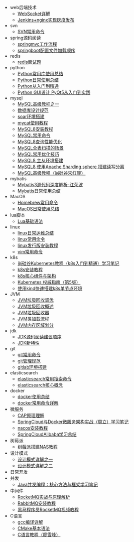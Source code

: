 - web后端技术
    - [WebSocket详解](docs/16353969509607)
    - [Jenkins+nginx实现灰度发布](docs/16409396557628)
- svn
    - [SVN常用命令](docs/16353969627658)
- spring源码阅读
    - [springmvc工作流程](docs/16353969777611)
    - [springboot配置文件加载顺序](docs/16353969777668)
- redis
    - [redis面试题](docs/16353969916197)
- python
    - [Python常用库使用总结](docs/16353970021933)
    - [Python日常使用总结](docs/16353970021986)
    - [Python从入门到精通](docs/16353970022024)
    - [Python GUI设计 PyQt5从入门到实践](docs/16367301324065)
- mysql
    - [MySQL高级教程之一](docs/16353978146045)
    - [数据库设计规范](docs/16353978146106)
    - [soar环境搭建](docs/16353978146158)
    - [mycat使用教程](docs/16353978146207)
    - [MySQL8安装教程](docs/16353978146254)
    - [MySQL常用命令](docs/16353978146297)
    - [MySQL8查询性能优化](docs/16364178661428)
    - [MySQL全表扫描的场景](docs/16364188312558)
    - [MySQL常用优化技巧](docs/16376365615424)
    - [MySQL8 主从环境搭建](docs/16413491382357)
    - [MySQL8 使用Apache Sharding sphere 搭建读写分离](docs/16418246314342)
    - [MySQL高级教程（尚硅谷宋红康）](docs/16421754723998)
- mybatis
    - [Mybatis3源代码深度解析-江荣波](docs/16353970233481)
    - [Mybatis日常使用总结](docs/16366802495179)
- MacOS
    - [Homebrew常用命令](docs/16353970680332)
    - [MacOS日常使用总结](docs/16359354598729)
- lua脚本
    - [Lua基础语法](docs/16353970784743)
- linux
    - [linux日常运维总结](docs/16353970885101)
    - [linux常用命令](docs/16353970885153)
    - [linux发行版安装教程](docs/16353970885192)
    - [vim常用命令](docs/16353970885299)
- k8s
    - [尚硅谷Kubernetes教程（k8s入门到精通）学习笔记](docs/16353970980735)
    - [k8s安装教程](docs/16353970980876)
    - [k8s核心组件与架构](docs/16353970980941)
    - [Kubernetes 权威指南（第5版）](docs/16375947077718)
    - [使用kind快速搭建k8s单节点环境](docs/16387555083148)
- JVM
    - [JVM垃圾回收调优](docs/16353971081261)
    - [JVM垃圾回收概述](docs/16353971081307)
    - [JVM垃圾回收器](docs/16353971081439)
    - [JVM类加载流程](docs/16353971081500)
    - [JVM内存区域划分](docs/16353971081575)
- jdk
    - [JDK源码阅读建议顺序](docs/16353971163891)
    - [JDK新特性](docs/16412615710897)
- git
    - [git常用命令](docs/16353971256261)
    - [git管理规范](docs/16353971256310)
    - [gitlab环境搭建](docs/16353971256360)
- elasticsearch
    - [elasticsearch常用搜索命令](docs/16353971368920)
    - [elasticsearch核心概念](docs/16353971368972)
- docker
    - [docker使用总结](docs/16353971459611)
    - [docker常用命令详解](docs/16353971459678)
- 微服务
    - [CAP原理理解](docs/16353974078795)
    - [SpringCloud与Docker微服务架构实战（周立）学习笔记](docs/16353974078842)
    - [nacos安装教程](docs/16353974078904)
    - [SpringCloudAlibaba学习总结](docs/16353974078943)
- 树莓派
    - [树莓派搭建NAS教程](docs/16353971628832)
- 设计模式
    - [设计模式详解之一](docs/16353971713083)
    - [设计模式详解之二](docs/16353971713269)
- 日常开发
- 并发
    - [Java并发编程：核心方法与框架学习笔记](docs/16353971889721)
- 中间件
    - [RocketMQ实战与原理解析](docs/16367297525960)
    - [RabbitMQ安装教程](docs/16374041052141)
    - [黑马程序员RocketMQ视频教程](docs/16421752187858)
- C语言
    - [gcc编译详解](docs/16413112191498)
    - [CMake基本语法](docs/16415637681070)
    - [C语言教程（廖雪峰）](docs/16426823802460)
